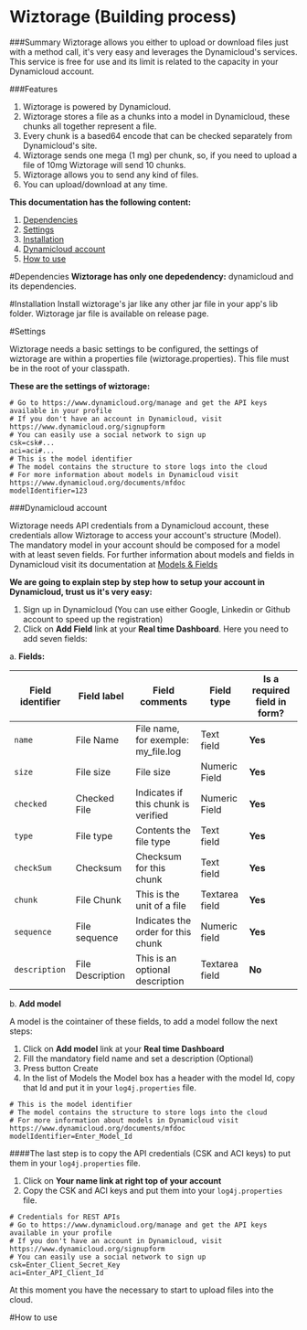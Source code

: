 # Wiztorage (Building process)

###Summary 
Wiztorage allows you either to upload or download files just with a method call, it's very easy and leverages the Dynamicloud's services.  This service is free for use and its limit is related to the capacity in your Dynamicloud account.

###Features

1. Wiztorage is powered by Dynamicloud.
2. Wiztorage stores a file as a chunks into a model in Dynamicloud, these chunks all together represent a file.
3. Every chunk is a based64 encode that can be checked separately from Dynamicloud's site.
4. Wiztorage sends one mega (1 mg) per chunk, so, if you need to upload a file of 10mg Wiztorage will send 10 chunks.
5. Wiztorage allows you to send any kind of files.
6. You can upload/download at any time.

**This documentation has the following content:**

1. [Dependencies](#dependencies)
2. [Settings](#settings)
  1. [Installation](#installation)
  2. [Dynamicloud account](#dynamicloud-account)
3. [How to use](#how-to-use)
  
#Dependencies
**Wiztorage has only one depedendency:** dynamicloud and its dependencies.

#Installation
Install wiztorage's jar like any other jar file in your app's lib folder.
Wiztorage jar file is available on release page.

#Settings

Wiztorage needs a basic settings to be configured, the settings of wiztorage are within a properties file (wiztorage.properties).  This file must be in the root of your classpath.

**These are the settings of wiztorage:**

```properties
# Go to https://www.dynamicloud.org/manage and get the API keys available in your profile
# If you don't have an account in Dynamicloud, visit https://www.dynamicloud.org/signupform
# You can easily use a social network to sign up
csk=csk#...
aci=aci#...
# This is the model identifier
# The model contains the structure to store logs into the cloud
# For more information about models in Dynamicloud visit https://www.dynamicloud.org/documents/mfdoc
modelIdentifier=123
```

###Dynamicloud account

Wiztorage needs API credentials from a Dynamicloud account, these credentials allow Wiztorage to access your account's structure (Model).  The mandatory model in your account should be composed for a model with at least seven fields.  For further information about models and fields in Dynamicloud visit its documentation at [Models & Fields](https://www.dynamicloud.org/documents/mfdoc "Dynamicloud documentation")

**We are going to explain step by step how to setup your account in Dynamicloud, trust us it's very easy:**

1. Sign up in Dynamicloud (You can use either Google, Linkedin or Github account to speed up the registration)
2. Click on **Add Field** link at your **Real time Dashboard**.  Here you need to add seven fields:
  
a. **Fields:**
  
| Field identifier | Field label | Field comments | Field type | Is a required field in form? |
| --- | --- | --- | --- | --- |
| `name` | File Name | File name, for exemple: my_file.log | Text field | **Yes** |
| `size` | File size | File size | Numeric Field | **Yes** |
| `checked` | Checked File | Indicates if this chunk is verified | Numeric Field | **Yes** |
| `type` | File type | Contents the file type | Text field | **Yes** |
| `checkSum` | Checksum  | Checksum for this chunk | Text field | **Yes** |
| `chunk` | File Chunk | This is the unit of a file | Textarea field | **Yes** |
| `sequence` | File sequence | Indicates the order for this chunk | Numeric field | **Yes** |
| `description` | File Description | This is an optional description | Textarea field | **No** |  
  
b. **Add model**
  
A model is the cointainer of these fields, to add a model follow the next steps:

1. Click on **Add model** link at your **Real time Dashboard**
2. Fill the mandatory field name and set a description (Optional)
3. Press button Create
4. In the list of Models the Model box has a header with the model Id, copy that Id and put it in your `log4j.properties` file.

```properties
# This is the model identifier
# The model contains the structure to store logs into the cloud
# For more information about models in Dynamicloud visit https://www.dynamicloud.org/documents/mfdoc
modelIdentifier=Enter_Model_Id
```

####The last step is to copy the API credentials (CSK and ACI keys) to put them in your `log4j.properties` file.

1. Click on **Your name link at right top of your account**
2. Copy the CSK and ACI keys and put them into your `log4j.properties` file.

```properties
# Credentials for REST APIs
# Go to https://www.dynamicloud.org/manage and get the API keys available in your profile
# If you don't have an account in Dynamicloud, visit https://www.dynamicloud.org/signupform
# You can easily use a social network to sign up
csk=Enter_Client_Secret_Key
aci=Enter_API_Client_Id
```

At this moment you have the necessary to start to upload files into the cloud.

#How to use
